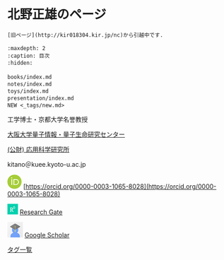 <!--
--- 
myst:
  html_meta:
    "canonical": "https://mxk567.github.io/index.html"
---
-->


# 北野正雄のページ

```{admonition} お知らせ
[旧ページ](http://kir018304.kir.jp/nc)から引越中です.
```

<!-- ```{tags-list}
電磁気学
``` -->

```{toctree}
:maxdepth: 2
:caption: 目次
:hidden:

books/index.md
notes/index.md
toys/index.md
presentation/index.md
NEW <_tags/new.md>
```

工学博士・京都大学名誉教授

[大阪大学量子情報・量子生命研究センター](https://qiqb.osaka-u.ac.jp)

[(公財) 応用科学研究所](https://rias.or.jp)

kitano＠kuee.kyoto-u.ac.jp

![orcid_icon](_static/orcid.png)
[https://orcid.org/0000-0003-1065-8028](https://orcid.org/0000-0003-1065-8028)

![rg_icon](_static/rg-icon.png)
[Research Gate](https://www.researchgate.net/profile/Masao_Kitano)

![google-scholar_icon](_static/google-scholar.png)
[Google Scholar](https://scholar.google.co.jp/citations?user=XXw35CcAAAAJ&hl=ja)


[タグ一覧](_tags/tagsindex)

